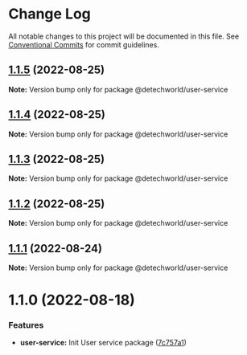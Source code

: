 # Change Log

All notable changes to this project will be documented in this file.
See [Conventional Commits](https://conventionalcommits.org) for commit guidelines.

## [1.1.5](https://github.com/detechworld/tto-packages/compare/@detechworld/user-service@1.1.4...@detechworld/user-service@1.1.5) (2022-08-25)

**Note:** Version bump only for package @detechworld/user-service





## [1.1.4](https://github.com/detechworld/tto-packages/compare/@detechworld/user-service@1.1.3...@detechworld/user-service@1.1.4) (2022-08-25)

**Note:** Version bump only for package @detechworld/user-service





## [1.1.3](https://github.com/detechworld/tto-packages/compare/@detechworld/user-service@1.1.2...@detechworld/user-service@1.1.3) (2022-08-25)

**Note:** Version bump only for package @detechworld/user-service





## [1.1.2](https://github.com/detechworld/tto-packages/compare/@detechworld/user-service@1.1.1...@detechworld/user-service@1.1.2) (2022-08-25)

**Note:** Version bump only for package @detechworld/user-service





## [1.1.1](https://github.com/detechworld/tto-packages/compare/@detechworld/user-service@1.1.0...@detechworld/user-service@1.1.1) (2022-08-24)

**Note:** Version bump only for package @detechworld/user-service





# 1.1.0 (2022-08-18)


### Features

* **user-service:** Init User service package ([7c757a1](https://github.com/detechworld/tto-packages/commit/7c757a1c97f2d5a31c2fce19673a9d29b9e8cf44))

